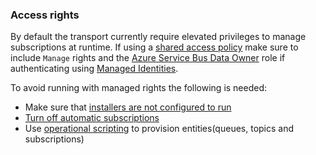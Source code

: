 ### Access rights

By default the transport currently require elevated privileges to manage subscriptions at runtime. If using a [shared access policy](https://learn.microsoft.com/en-us/azure/service-bus-messaging/service-bus-sas) make sure to include `Manage` rights and the [Azure Service Bus Data Owner](https://learn.microsoft.com/en-us/azure/role-based-access-control/built-in-roles#azure-service-bus-data-owner) role if authenticating using [Managed Identities](https://learn.microsoft.com/en-us/azure/service-bus-messaging/service-bus-managed-service-identity).

To avoid running with managed rights the following is needed:

- Make sure that [installers are not configured to run](/nservicebus/operations/installers.md)
- [Turn off automatic subscriptions](/nservicebus/messaging/publish-subscribe/controlling-what-is-subscribed.md#disabling-auto-subscription)
- Use [operational scripting](/transports/azure-service-bus/operational-scripting.md) to provision entities(queues, topics and subscriptions)
